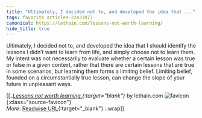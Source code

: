 ```yaml
---
title: "Ultimately, I decided not to, and developed the idea that ..."
tags: favorite articles-22433977
canonical: https://lethain.com/lessons-not-worth-learning/
hide_title: true
---
```


Ultimately, I decided not to, and developed the idea that I should identify the lessons I didn’t want to learn from life, and simply choose not to learn them. My intent was not necessarily to evaluate whether a certain lesson was true or false in a given context, rather that there are certain lessons that are true in some scenarios, but learning them forms a limiting belief. Limiting belief, founded on a circumstantially true lesson, can change the slope of your future in unpleasant ways.


[[<cite>_[Lessons not worth learning.](https://lethain.com/lessons-not-worth-learning/){:target="_blank"}_</cite> by lethain.com ![favicon](https://s2.googleusercontent.com/s2/favicons?domain=lethain.com){:class="source-favicon"}<br>
_More_: [Readwise URL](https://readwise.io/open/441598214){:target="_blank"}
::wrap]]